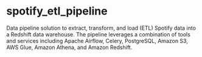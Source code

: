 # spotify_etl_pipeline
Data pipeline solution to extract, transform, and load (ETL) Spotify data into a Redshift data warehouse. The pipeline leverages a combination of tools and services including Apache Airflow, Celery, PostgreSQL, Amazon S3, AWS Glue, Amazon Athena, and Amazon Redshift.
